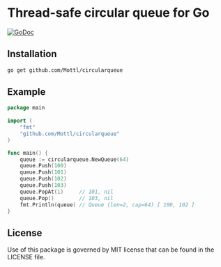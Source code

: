 # Thread-safe circular queue for Go
[![GoDoc](https://godoc.org/github.com/Mottl/circularqueue?status.svg)](https://godoc.org/github.com/Mottl/circularqueue)


## Installation
```sh
go get github.com/Mottl/circularqueue
```

## Example
```go
package main
  
import (
    "fmt"
    "github.com/Mottl/circularqueue"
)

func main() {
    queue := circularqueue.NewQueue(64)
    queue.Push(100)
    queue.Push(101)
    queue.Push(102)
    queue.Push(103)
    queue.PopAt(1)     // 101, nil
    queue.Pop()        // 103, nil
    fmt.Println(queue) // Queue (len=2, cap=64) [ 100, 102 ]
}
```

## License
Use of this package is governed by MIT license
that can be found in the LICENSE file.

